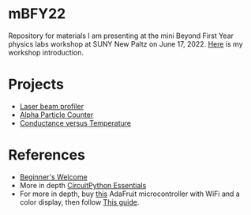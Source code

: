 # mBFY22
Repository for materials I am presenting at the mini Beyond First Year physics labs workshop at SUNY New Paltz on June 17, 2022.
[Here](https://github.com/profhuster/mBFY22/blob/main/2022_mBFY-Introduction.pdf) is my workshop introduction.

# Projects
- [Laser beam profiler](https://github.com/profhuster/mBFY22-LaserBeamProfile)
- [Alpha Particle Counter](https://github.com/profhuster/mBFY22-Alpha)
- [Conductance versus Temperature](https://github.com/profhuster/mBFY22-Conductance)

# References
- [Beginner's Welcome](https://github.com/profhuster/mBFY22/blob/main/Welcome_to_CircuitPython.pdf)
- More in depth [CircuitPython Essentials](https://github.com/profhuster/mBFY22/blob/main/CircuitPython_Essentials.pdf)
- For more in depth, buy [this](https://www.adafruit.com/product/5300) AdaFruit microcontroller with WiFi and a color display, then follow [This guide](https://github.com/profhuster/mBFY22/blob/main/adafruit-esp32-s2-tft-feather.pdf).
